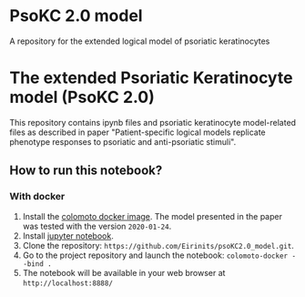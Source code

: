 # PsoKC 2.0 model
A repository for the extended logical model of psoriatic keratinocytes

# The extended Psoriatic Keratinocyte model (PsoKC 2.0)

This repository contains ipynb files and psoriatic keratinocyte model-related files as described in paper "Patient-specific logical models replicate phenotype responses to psoriatic and anti-psoriatic stimuli". 

## How to run this notebook?

 
### With docker

1. Install the [colomoto docker image](https://github.com/colomoto/colomoto-docker). 
The model presented in the paper was tested with the version ```2020-01-24```.
2. Install [jupyter notebook](http://jupyter.org/).
3. Clone the repository: ```https://github.com/Eirinits/psoKC2.0_model.git```. 
4. Go to the project repository and launch the notebook: ```colomoto-docker --bind .```
5. The notebook will be available in your web browser at ```http://localhost:8888/```

